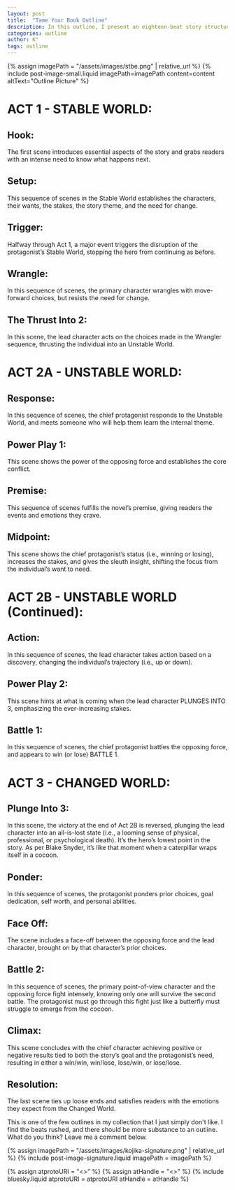 ```yaml
---
layout: post
title:  "Tame Your Book Outline"
description: In this outline, I present an eighteen-beat story structure divided into three acts. Stable World, Unstable World (split into 2A and 2B), and Changed World. While it follows the traditional progression from setup through conflict to resolution, with key moments like Power Plays and Battles clearly marked, I find it lacks the depth and substance needed for a truly useful writing tool. The beats feel rushed, and though it covers essential story elements like the Hook, Midpoint, and Climax, it could benefit from more detailed guidance on character development and thematic exploration.
categories: outline
author: K°
tags: outline
---
```


<div>
{% assign imagePath = "/assets/images/stbe.png" | relative_url %}
{% include post-image-small.liquid imagePath=imagePath content=content 
altText="Outline Picture" %}
</div>

# ACT 1 - STABLE WORLD:
## Hook:
The first scene introduces essential aspects of the story and grabs readers with an intense need to know what happens next.
&nbsp;
## Setup:
This sequence of scenes in the Stable World establishes the characters, their wants, the stakes, the story theme, and the need for change.
&nbsp;
## Trigger:
Halfway through Act 1, a major event triggers the disruption of the protagonist’s Stable World, stopping the hero from continuing as before.
&nbsp;
## Wrangle:
In this sequence of scenes, the primary character wrangles with move-forward choices, but resists the need for change.
&nbsp;
## The Thrust Into 2: 
In this scene, the lead character acts on the choices made in the Wrangler sequence, thrusting the individual into an Unstable World.
&nbsp;
# ACT 2A - UNSTABLE WORLD:
## Response:
In this sequence of scenes, the chief protagonist responds to the Unstable World, and meets someone who will help them learn the internal theme.
&nbsp;
## Power Play 1:
This scene shows the power of the opposing force and establishes the core conflict.
&nbsp;
## Premise:
This sequence of scenes fulfills the novel’s premise, giving readers the events and emotions they crave.
&nbsp;
## Midpoint:
This scene shows the chief protagonist’s status (i.e., winning or losing), increases the stakes, and gives the sleuth insight, shifting the focus from the individual’s want to need.
&nbsp;
# ACT 2B - UNSTABLE WORLD (Continued):
## Action: 
In this sequence of scenes, the lead character takes action based on a discovery, changing the individual’s trajectory (i.e., up or down).
&nbsp;
## Power Play 2: 
This scene hints at what is coming when the lead character PLUNGES INTO 3, emphasizing the ever-increasing stakes.
&nbsp;
## Battle 1: 
In this sequence of scenes, the chief protagonist battles the opposing force, and appears to win (or lose) BATTLE 1.
&nbsp;
# ACT 3 - CHANGED WORLD:
## Plunge Into 3: 
In this scene, the victory at the end of Act 2B is reversed, plunging the lead character into an all-is-lost state (i.e., a looming sense of physical, professional, or psychological death). It’s the hero’s lowest point in the story. As per Blake Snyder, it’s like that moment when a caterpillar wraps itself in a cocoon.
&nbsp;
## Ponder: 
In this sequence of scenes, the protagonist ponders prior choices, goal dedication, self worth, and personal abilities.
&nbsp;
## Face Off: 
The scene includes a face-off between the opposing force and the lead character, brought on by that character’s prior choices.
&nbsp;
## Battle 2: 
In this sequence of scenes, the primary point-of-view character and the opposing force fight intensely, knowing only one will survive the second battle. The protagonist must go through this fight just like a butterfly must struggle to emerge from the cocoon.
&nbsp;
## Climax: 
This scene concludes with the chief character achieving positive or negative results tied to both the story’s goal and the protagonist’s need, resulting in either a win/win, win/lose, lose/win, or lose/lose.
&nbsp;
## Resolution: 
The last scene ties up loose ends and satisfies readers with the emotions they expect from the Changed World.

This is one of the few outlines in my collection that I just simply don't like. I find the beats rushed, and there should be more substance to an outline. What do you think? Leave me a comment below.

<!-- signature -->
{% assign imagePath = "/assets/images/kojika-signature.png" | relative_url %}
{% include post-image-signature.liquid imagePath = imagePath %}

<!-- comments -->
{% assign atprotoURI = "<<atprotoURI>>" %}
{% assign atHandle = "<<atHandle>>" %}
{% include bluesky.liquid atprotoURI = atprotoURI atHandle = atHandle %}
